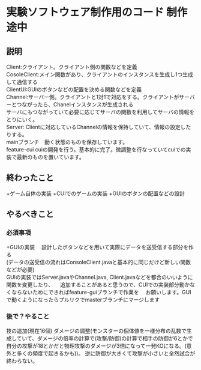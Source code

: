 # 実験ソフトウェア制作用のコード 制作途中
## 説明
Client:クライアント。クライアント側の関数などを定義 <br>
CosoleClient:メイン関数があり、クライアントのインスタンスを生成し1つ生成して通信する<br>
ClientUI:GUIのボタンなどの配置を決める関数などを定義<br>
Channel:サーバー側。クライアントと1対1で対応をする。クライアントがサーバーとつながったら、Chanelインスタンスが生成される<br>
サーバにもつながっていて必要に応じてサーバの関数を利用してサーバの情報をとりにいく。<br>
Server: Clientに対応しているChannelの情報を保持していて、情報の設定したりする。<br>
mainブランチ　動く状態のものを保存しています。　<br>
feature-cui cuiの開発を行う。基本的に完了。微調整を行なっていてcuiでの実装で最新のものを置いています。<br>

## 終わったこと
+ゲーム自体の実装
+CUIでのゲームの実装
+GUIのボタンの配置などの設計
## やるべきこと
### 必須事項
+GUIの実装　
設計したボタンなどを用いて実際にデータを送受信する部分を作る <br>
(データの送受信の流れはConsoleClient.javaと基本的に同じだけど新しい関数などが必要) <br>
GUIの実装ではServer.javaやChannel.java, Client.javaなどを都合のいいように関数を変更したり、 　追加することがあると思うので、CUIでの実装部分動かなくならないためにできればfeature-guiブランチで作業を 　お願いします。GUIで動くようになったらプルリクでmasterブランチにマージします
### 後で？やること
技の追加(現在16個)
ダメージの調整(モンスターの個体値を一様分布の乱数で生成していて、ダメージの倍率の計算で(攻撃/防御)の計算で相手の防御が6とかで自分の攻撃が18とかだと物理攻撃のダメージが3倍になって一発KOになる。(意外と多くの頻度で起きるかも))。
逆に防御が大きくて攻撃が小さいと全然試合が終わらない。
